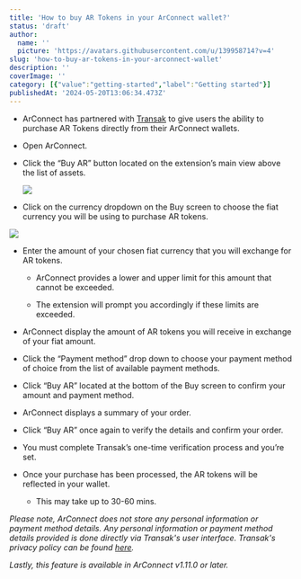 ```yaml
---
title: 'How to buy AR Tokens in your ArConnect wallet?'
status: 'draft'
author:
  name: ''
  picture: 'https://avatars.githubusercontent.com/u/139958714?v=4'
slug: 'how-to-buy-ar-tokens-in-your-arconnect-wallet'
description: ''
coverImage: ''
category: [{"value":"getting-started","label":"Getting started"}]
publishedAt: '2024-05-20T13:06:34.473Z'
---
```


- ArConnect has partnered with [Transak](https://transak.com/) to give users the ability to purchase AR Tokens directly from their ArConnect wallets.

- Open ArConnect.

- Click the “Buy AR” button located on the extension’s main view above the list of assets.

    ![](/images/screenshot-2024-05-20-at-2.59.24-pm-EwND.png)

- Click on the currency dropdown on the Buy screen to choose the fiat currency you will be using to purchase AR tokens.

![](/images/screenshot-2024-05-20-at-3.02.30-pm-E0ND.png)

- Enter the amount of your chosen fiat currency that you will exchange for AR tokens.

    - ArConnect provides a lower and upper limit for this amount that cannot be exceeded.

    - The extension will prompt you accordingly if these limits are exceeded.

    <!-- -->

- ArConnect display the amount of AR tokens you will receive in exchange of your fiat amount.

- Click the “Payment method” drop down to choose your payment method of choice from the list of available payment methods.

- Click “Buy AR” located at the bottom of the Buy screen to confirm your amount and payment method.

- ArConnect displays a summary of your order.

- Click “Buy AR” once again to verify the details and confirm your order.

- You must complete Transak’s one-time verification process and you’re set.

- Once your purchase has been processed, the AR tokens will be reflected in your wallet.

    - This may take up to 30-60 mins.

    <!-- -->

*Please note, ArConnect does not store any personal information or payment method details. Any personal information or payment method details provided is done directly via Transak's user interface. Transak's privacy policy can be found *[*here*](https://transak.com/privacy-policy)*.*

*Lastly, this feature is available in ArConnect v1.11.0 or later.*





